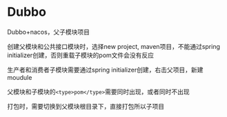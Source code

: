 # Dubbo
Dubbo+nacos，父子模块项目

创建父模块和公共接口模块时，选择new project, maven项目，不能通过spring initializer创建，否则重载子模块的pom文件会没有反应

生产者和消费者子模块需要通过spring initializer创建，右击父项目，新建moudule

父模块和子模块的```<type>pom</type>```需要同时出现，或者同时不出现

打包时，需要切换到父模块根目录下，直接打包所以子项目
